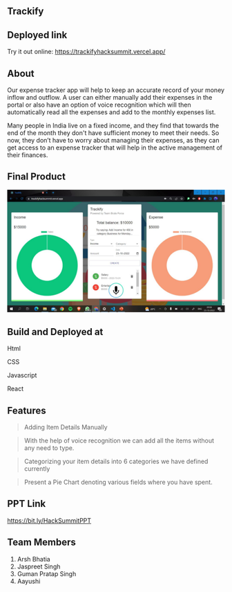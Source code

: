 ## Trackify
## Deployed link

Try it out online: https://trackifyhacksummit.vercel.app/

## About
Our expense tracker app will help to keep an accurate record of your money inflow and outflow. A user can either manually add their expenses in the portal or also have an option of voice recognition which will then automatically read all the expenses and add to the monthly expenses list.

Many people in India live on a fixed income, and they find that towards the end of the month they don't have sufficient money to meet their needs. So now, they don’t have to worry about managing their expenses, as they can get access to an expense tracker that will help in the active management of their finances.

## Final Product
<img src="images/1.jpeg" width="800">

## Build and Deployed at
Html

CSS

Javascript

React

## Features

>Adding Item Details Manually

> With the help of voice recognition we can add all the items without any need to type.

> Categorizing your item details into 6 categories we have defined currently

> Present a Pie Chart denoting various fields where you have spent.

## PPT Link
https://bit.ly/HackSummitPPT

## Team Members

1. Arsh Bhatia
2. Jaspreet Singh
3. Guman Pratap Singh
4. Aayushi 
